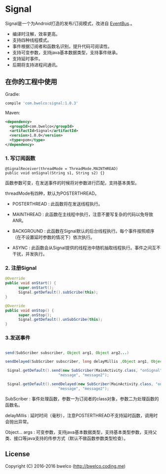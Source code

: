 # Signal

 Signal是一个为Android打造的发布/订阅模式，改进自 [EventBus](https://github.com/greenrobot/EventBus).。

* 编译时注解，效率更高。
* 支持四种线程模式。
* 事件根据订阅者和函数名识别，提升代码可阅读性。
* 支持可变参数，支持java基本数据类型，支持事件继承。
* 支持延时事件。
* 后期将支持进程间通讯。

## 在你的工程中使用

Gradle:
```gradle
compile 'com.bwelco:signal:1.0.3'
```

Maven:
```xml
<dependency>
  <groupId>com.bwelco</groupId>
  <artifactId>Signal</artifactId>
  <version>1.0.0</version>
  <type>pom</type>
</dependency>
```

### 1. 写订阅函数
```
@SignalReceiver(threadMode = ThreadMode.MAINTHREAD)
public void onSignal(String s1, String s2) {}
```
函数参数可变，在发送事件的时候将对参数进行匹配，支持基本类型。

threadMode有四种，默认为POSTERTHREAD。

* POSTERTHREAD : 此函数将在发送线程执行。

* MAINTHREAD : 此函数在主线程中执行，注意不要写复杂的代码以免导致ANR。

* BACKGROUND : 此函数在Signal默认的后台线程执行。每个事件按照顺序（在不设置延时参数的情况下）依次执行。

* ASYNC : 此函数会从Signal提供的线程池中随机抽取线程执行。事件之间互不干扰，并发执行。

### 2. 注册Signal
```java
@Override
public void onStart() {
      super.onStart();
      Signal.getDefault().subScribe(this);
}

@Override
public void onStop() {
      super.onStop();
      Signal.getDefault().unSubScribe(this);
}
```

### 3.发送事件
```java

send(SubScriber subscriber, Object arg1, Object arg2...)

sendDelayed(SubScriber subscriber, long delayMillis ,Object arg1, Object arg2...)

```

```java
 Signal.getDefault().send(new SubScriber(MainActivity.class, "onSignal"),
                        "message", "message2");

 Signal.getDefault().sendDelayed(new SubScriber(MainActivity.class, "onSignal"), 1000,
                        "message", "message2");

```

SubScriber : 事件处理函数，参数一为订阅者的class对象，参数二为处理函数的函数名。

delayMillis : 延时时间（毫秒），注意POSTERTHREAD不支持延时函数，调用时会抛出异常。

Object... args : 可变参数，支持java基本数据类型，支持基本类型参数，支持父类、接口等java支持的传参方式（默认不做函数参数类型检查）。

## License

Copyright (C) 2016-2016 bwelco (http://bwelco.coding.me)